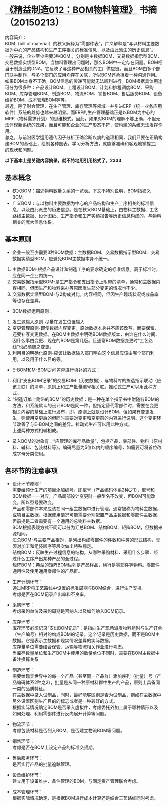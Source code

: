 # [《精益制造012：BOM物料管理》](http://product.dangdang.com/23205572.html) 书摘（20150213）

内容简介：        
BOM（bill of material）的狭义解释为“零部件表”，广义解释是“与以材料主要数据为中心的产品结构和生产工序相关的标准信息，以及由此派生的历史信息”。    
一般来说，企业至少需要3种BOM.，分别是主数据BOM、交易数据指示型BOM、交易数据实绩型BOM。当物料管理出问题时，那么BOM中一定存在问题。BOM相当于制造业的DNA，它反映了与这种产品相关的工厂供应链。而且BOM由多个部门联手制作，与多个部门的应用均存在关联，所以BOM还承担着一种沟通作用。如果BOM本身不正确，BOM信息的传递可能就无法顺利进行。BOM根据具体用途可分为很多种：产品设计BOM、工程设计BOM、计划和排程调度BOM、采购BOM、库存管理BOM、制造BOM、物流BOM、销售BOM、售后服务BOM、设备维护BOM、成本管理BOM等等。    
最近，除了财会管理、在生产管理、库存管理等领域一并引进ERP（统一业务应用软件）系统的趋势也越来越明显。而ERP的生产管理基础正是以BOM为中心的MRP（物料需求计划）的思维模式。因此，如果对BOM的理解不够正确，不但无法体现新系统的效果，而且可能和企业的生产形态不符，使构建的系统无法发挥作用。    
总之，与前沿医学运用遗传因子分析正确诊断疾病的道理相同，我们只要在正确构建BOM的基础上，绘制各种图表，学习分析方法，就能够准确和客观地掌握工厂的现状和问题。             

     
**以下基本上是关键内容摘录，就不特地用引用格式了，2333**    


## 基本概念    
- 狭义BOM：描述物料数量关系的一览表。下文不特别说明，BOM指狭义BOM。    
- 广义BOM：与以物料主要数据为中心的产品结构和生产工序相关的标准信息，以及由此派生的历史信息。是在狭义BOM基础上，由物料主数据、工艺路线主数据、设计图纸、生产指令和生产实绩报告等历史信息构成的，与物料相关的庞大信息体系。    


## 基本原则    
- 企业一般至少需要3种BOM数据：主数据BOM、交易数据指示型BOM、交易数据实绩型BOM。应避免BOM主数据本身不统一。    
1. 主数据BOM-根据产品设计和制造工序的要求确定的标准信息。高于标准时，应在同一企业内统一。    
2. 交易数据指示型BOM-是生产指令和支出指令上附带的清单，通常和主数据内容相同，但因生产和物料采办等原因发生部分变更的情况也不少。    
3. 交易数据实绩型BOM-与2构成对比。内容相同，但因生产现场状况或成品率等也存在差异。    
- BOM数据运用原则：    
1. 发生源输入原则-尽量在发生位置输入    
2. 变更管理原则-即使数据内容变更，原始数据本身并不应该改写，而要保留，还要补写变更数据。在BOM主数据中明确BOM数据版本，由谁在什么时间、因什么事由变更、现在的BOM是第几版。且通常BOM数据变更时“工艺路线”也必须随之变更。    
3. 利用目的明确化原则-应该让数据输入部门明白这个信息应该由哪个部门利用，以及用于什么目的等。    
- E-BOM和M-BOM之间差异进行填补的方式：    
1. 利用“支出BOM记录”的交易BOM（历史数据），与物料库的拣选指示联动（应该关联）的清单，原则上和生产批量编号相关联。推动式生产可以用此种方式。    
2. “制造订单上附带的BOM”的历史数据：是一种在单个指示书中附随各BOM的方法，和系统默认的设计BOM是同一种，但指定替代零部件时，需要在变更相关内容的基础上进行发布，即，原则上就是设计BOM，但如果有变更发生，则使用变更后的但同时需要对变更和变更前的内容进行说明。这个变更环节改善了与E-BOM之间的差异。拉动式生产可以用此种方式。    
上述两种方式相辅相成。    
- 录入BOM的对象有：“应管理的库存品数量”，包括产品、零部件、物料（原材料、辅料、包装材料等）。编码尽量为5位以内的顺序编号，如需要可将首位改成字母分类使用。    


## 各环节的注意事项    
- 设计环节原则：    
需要给预计生产的项目添加编号，即型号（产品编码体系2种之1），型号和BOM数据一一对应，产品局部设计变更时一般型名不改变，但BOM可能改变，所以型号要改变。    
产品和零部件本来应该在同一组主数据中进行管理，通常被称为物料主数据，或项目主数据。根据使用情况可能需要分别配置产品主数据和零部件主数据，但前提是二者需要有一个通用的总物料主数据。    
BOM根据表现方式不同可以分为汇总BOM、结构BOM、矩阵BOM，但数据来源相同。    
汇总BOM-与主要产品相对，是列出构成零部件的件数和种类的形式结构，无须对加工和组装顺序等层次做出特殊规定。    
结构BOM：反映生产过程信息的结构，从哪种采购材料、采用什么步骤、经过什么工序产出某种产品的全过程。    
矩阵BOM：典型的矩阵BOM纵列是产品样品，横行是零部件等物料。零部件通用性及使用通用零部件的产品群。    

- 生产计划环节：    
通过MRP将工艺路线中设置的标准周期与BOM结合，进行生产安排。    
考虑是否在BOM记录产出率和不良率。    

- 采购环节：    
考虑采购单价及采购周期是否纳入以及如何纳入BOM记录。    

- 库存环节：    
库存环节必须记录“支出BOM记录”：是指向生产现场派发物料组时与生产订单（生产编号）相对的构成BOM的记录。这个记录是历史数据，而不是BOM主数据。它是表示主数据和现实情况差异的实际数据。    
库存量单位需要结合保管、运输等物流相关作业进行考虑。    
当库存数量单位和生产BOM中使用的数量单位不同时，需要在BOM主数据中备注换算关系    

- 制造环节：    
需要给现实世界中的每一个产品（甚至同一产品群）添加序列（批量）号（产品编码体系2种之2），批量是从同一种原材料群中生产的产品，原则上具备同一类的品质特征。    
在主数据中录入试制品，同时，最好能够区别是否为试制品，例如在主数据中另外设置区别生产目的的标志或者是一种较好的方式。        
根据实际情况确定BOM是否录入虚拟件，考虑委托外加工属于哪种情形以及如何处理、利用零部件进行反向展开计算等问题。    

- 物流环节：    
考虑包装材料是否列入BOM、是否建立物流BOM等问题。    

- 销售环节：    
考虑是否在BOM上设定产品的标准交货期。    

- 售后服务环节：    
是否实行产品的批量追踪管理。    

- 设备维护环节：    
建立用于设备维护、备件管理的BOM，与固定资产管理联合考虑。    

- 成本管理环节：    
根据实际情况确定，是根据BOM进行成本计算还是结合工艺路线同时考虑。    


